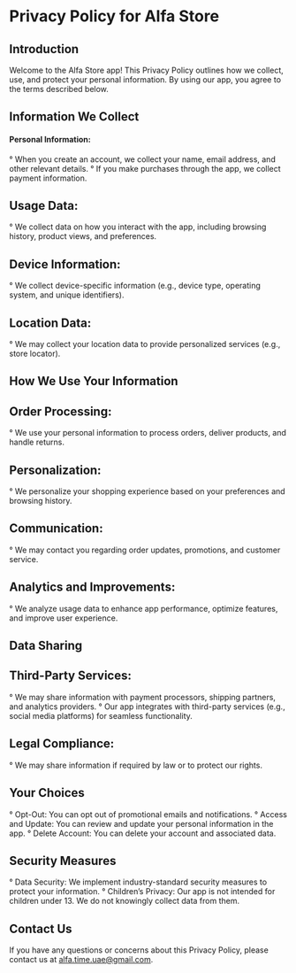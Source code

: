 # Privacy Policy for Alfa Store

## Introduction
Welcome to the Alfa Store app! This Privacy Policy outlines how we collect, use, and protect your personal information. By using our app, you agree to the terms described below.

## Information We Collect
#### Personal Information:
° When you create an account, we collect your name, email address, and other relevant details.
° If you make purchases through the app, we collect payment information.


## Usage Data:
° We collect data on how you interact with the app, including browsing history, product views, and preferences.
## Device Information:
° We collect device-specific information (e.g., device type, operating system, and unique identifiers).
## Location Data:
° We may collect your location data to provide personalized services (e.g., store locator).


## How We Use Your Information
## Order Processing:
° We use your personal information to process orders, deliver products, and handle returns.
## Personalization:
° We personalize your shopping experience based on your preferences and browsing history.
## Communication:
° We may contact you regarding order updates, promotions, and customer service.
## Analytics and Improvements:
° We analyze usage data to enhance app performance, optimize features, and improve user experience.


## Data Sharing
## Third-Party Services:
° We may share information with payment processors, shipping partners, and analytics providers.
° Our app integrates with third-party services (e.g., social media platforms) for seamless functionality.
## Legal Compliance:
° We may share information if required by law or to protect our rights.


## Your Choices
° Opt-Out:
You can opt out of promotional emails and notifications.
° Access and Update:
You can review and update your personal information in the app.
° Delete Account:
You can delete your account and associated data.


## Security Measures
° Data Security:
We implement industry-standard security measures to protect your information.
° Children’s Privacy:
Our app is not intended for children under 13. We do not knowingly collect data from them.
## Contact Us
If you have any questions or concerns about this Privacy Policy, please contact us at alfa.time.uae@gmail.com.
